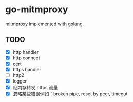 # go-mitmproxy

[mitmproxy](https://mitmproxy.org/) implemented with golang.

## TODO

- [x] http handler
- [x] http connect
- [x] cert
- [x] https handler
- [ ] http2
- [x] logger
- [x] 经内存转发 https 流量
- [x] 忽略某些错误例如：broken pipe, reset by peer, timeout
